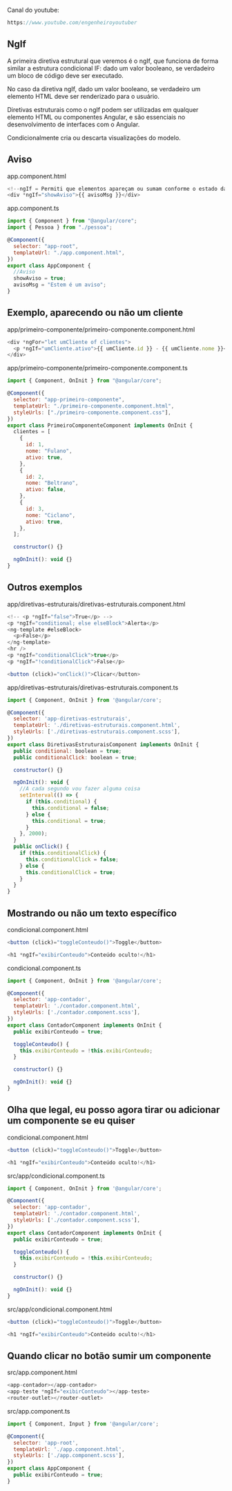 Canal do youtube:

```js
https://www.youtube.com/engenheiroyoutuber
```

## NgIf

A primeira diretiva estrutural que veremos é o ngIf, que funciona de forma similar a estrutura condicional IF: dado um valor booleano, se verdadeiro um bloco de código deve ser executado.

No caso da diretiva ngIf, dado um valor booleano, se verdadeiro um elemento HTML deve ser renderizado para o usuário.

Diretivas estruturais como o ngIf podem ser utilizadas em qualquer elemento HTML ou componentes Angular, e são essenciais no desenvolvimento de interfaces com o Angular.

Condicionalmente cria ou descarta visualizações do modelo.

## Aviso

app.component.html

```js
<!--ngIf = Permiti que elementos apareçam ou sumam conforme o estado da condição é alterada-->
<div *ngIf="showAviso">{{ avisoMsg }}</div>
```

app.component.ts

```js
import { Component } from "@angular/core";
import { Pessoa } from "./pessoa";

@Component({
  selector: "app-root",
  templateUrl: "./app.component.html",
})
export class AppComponent {
  //Aviso
  showAviso = true;
  avisoMsg = "Estem é um aviso";
}
```

## Exemplo, aparecendo ou não um cliente

app/primeiro-componente/primeiro-componente.component.html

```js
<div *ngFor="let umCliente of clientes">
  <p *ngIf="umCliente.ativo">{{ umCliente.id }} - {{ umCliente.nome }}</p>
</div>
```

app/primeiro-componente/primeiro-componente.component.ts

```js
import { Component, OnInit } from "@angular/core";

@Component({
  selector: "app-primeiro-componente",
  templateUrl: "./primeiro-componente.component.html",
  styleUrls: ["./primeiro-componente.component.css"],
})
export class PrimeiroComponenteComponent implements OnInit {
  clientes = [
    {
      id: 1,
      nome: "Fulano",
      ativo: true,
    },
    {
      id: 2,
      nome: "Beltrano",
      ativo: false,
    },
    {
      id: 3,
      nome: "Ciclano",
      ativo: true,
    },
  ];

  constructor() {}

  ngOnInit(): void {}
}
```

## Outros exemplos

app/diretivas-estruturais/diretivas-estruturais.component.html

```js
<!-- <p *ngIf="false">True</p> -->
<p *ngIf="conditional; else elseBlock">Alerta</p>
<ng-template #elseBlock>
  <p>False</p>
</ng-template>
<hr />
<p *ngIf="conditionalClick">true</p>
<p *ngIf="!conditionalClick">False</p>

<button (click)="onClick()">Clicar</button>
```

app/diretivas-estruturais/diretivas-estruturais.component.ts

```js
import { Component, OnInit } from '@angular/core';

@Component({
  selector: 'app-diretivas-estruturais',
  templateUrl: './diretivas-estruturais.component.html',
  styleUrls: ['./diretivas-estruturais.component.scss'],
})
export class DiretivasEstruturaisComponent implements OnInit {
  public conditional: boolean = true;
  public conditionalClick: boolean = true;

  constructor() {}

  ngOnInit(): void {
    //A cada segundo vou fazer alguma coisa
    setInterval(() => {
      if (this.conditional) {
        this.conditional = false;
      } else {
        this.conditional = true;
      }
    }, 2000);
  }
  public onClick() {
    if (this.conditionalClick) {
      this.conditionalClick = false;
    } else {
      this.conditionalClick = true;
    }
  }
}
```
## Mostrando ou não um texto específico

condicional.component.html

```js
<button (click)="toggleConteudo()">Toggle</button>

<h1 *ngIf="exibirConteudo">Conteúdo oculto!</h1>
```

condicional.component.ts

```js
import { Component, OnInit } from '@angular/core';

@Component({
  selector: 'app-contador',
  templateUrl: './contador.component.html',
  styleUrls: ['./contador.component.scss'],
})
export class ContadorComponent implements OnInit {
  public exibirConteudo = true;

  toggleConteudo() {
    this.exibirConteudo = !this.exibirConteudo;
  }

  constructor() {}

  ngOnInit(): void {}
}
```

## Olha que legal, eu posso agora tirar ou adicionar um componente se eu quiser

condicional.component.html

```js
<button (click)="toggleConteudo()">Toggle</button>

<h1 *ngIf="exibirConteudo">Conteúdo oculto!</h1>
```

src/app/condicional.component.ts

```js
import { Component, OnInit } from '@angular/core';

@Component({
  selector: 'app-contador',
  templateUrl: './contador.component.html',
  styleUrls: ['./contador.component.scss'],
})
export class ContadorComponent implements OnInit {
  public exibirConteudo = true;

  toggleConteudo() {
    this.exibirConteudo = !this.exibirConteudo;
  }

  constructor() {}

  ngOnInit(): void {}
}
```

src/app/condicional.component.html

```js
<button (click)="toggleConteudo()">Toggle</button>

<h1 *ngIf="exibirConteudo">Conteúdo oculto!</h1>
```


## Quando clicar no botão sumir um componente

src/app.component.html

```js
<app-contador></app-contador>
<app-teste *ngIf="exibirConteudo"></app-teste>
<router-outlet></router-outlet>
```
src/app.component.ts

```js
import { Component, Input } from '@angular/core';

@Component({
  selector: 'app-root',
  templateUrl: './app.component.html',
  styleUrls: ['./app.component.scss'],
})
export class AppComponent {
  public exibirConteudo = true;
}
```
